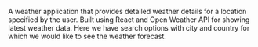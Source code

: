 A weather application that provides detailed weather details for a location specified by the user. 
Built using React and Open Weather API for showing latest weather data. Here we have search options with city and country for which we would like to see the weather forecast. 
